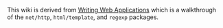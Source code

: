 This wiki is derived from [Writing Web Applications](https://golang.org/doc/articles/wiki/) which is a walkthrough of the `net/http`, `html/template`, and `regexp` packages.
